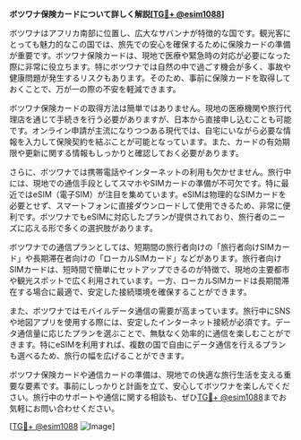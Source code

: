 **ボツワナ保険カードについて詳しく解説[[TG💪+ @esim1088](https://t.me/s/esim1088)]**

ボツワナはアフリカ南部に位置し、広大なサバンナが特徴的な国です。観光客にとっても魅力的なこの国では、旅先での安心を確保するために保険カードの準備が重要です。ボツワナ保険カードは、現地で医療や緊急時の対応が必要になった際に非常に役立ちます。特にボツワナでは自然の中で過ごす機会が多く、事故や健康問題が発生するリスクもあります。そのため、事前に保険カードを取得しておくことで、万が一の際の不安を軽減できます。

ボツワナ保険カードの取得方法は簡単ではありません。現地の医療機関や旅行代理店を通じて手続きを行う必要がありますが、日本から直接申し込むことも可能です。オンライン申請が主流になりつつある現代では、自宅にいながら必要な情報を入力して保険契約を結ぶことが可能となっています。また、カードの有効期限や更新に関する情報もしっかりと確認しておく必要があります。

さらに、ボツワナでは携帯電話やインターネットの利用も欠かせません。旅行中には、現地での通信手段としてスマホやSIMカードの準備が不可欠です。特に最近ではeSIM（電子SIM）が注目を集めています。eSIMは物理的なSIMカードを必要とせず、スマートフォンに直接ダウンロードして使用できるため、非常に便利です。ボツワナでもeSIMに対応したプランが提供されており、旅行者のニーズに応える形で多くの選択肢があります。

ボツワナでの通信プランとしては、短期間の旅行者向けの「旅行者向けSIMカード」や長期滞在者向けの「ローカルSIMカード」などがあります。旅行者向けSIMカードは、短時間で簡単にセットアップできるのが特徴で、現地の主要都市や観光スポットで広く利用されています。一方、ローカルSIMカードは長期間滞在する場合に最適で、安定した接続環境を確保することができます。

また、ボツワナではモバイルデータ通信の需要が高まっています。旅行中にSNSや地図アプリを使用する際には、安定したインターネット接続が必須です。データ通信量に応じたプランを選ぶことで、無駄なく効率的に通信を楽しむことができます。特にeSIMを利用すれば、複数の国で自由にデータ通信を行えるプランも選べるため、旅行の幅を広げることができます。

ボツワナ保険カードや通信カードの準備は、現地での快適な旅行生活を支える重要な要素です。事前にしっかりと計画を立て、安心してボツワナを楽しんでください。旅行中のサポートや通信に関する相談も、ぜひ[TG💪+ @esim1088](https://t.me/s/esim1088)までお気軽にお問い合わせください。

[[TG💪+ @esim1088](https://t.me/s/esim1088) ![Image](https://i.postimg.cc/Y0z9fWf4/image.png)]